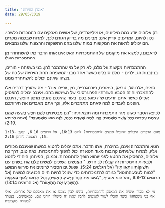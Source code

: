 ```yaml
---
title: 'אובדן החירות'
date: 29/05/2019

---
```


רק אלוהים יודע כמה מיליונים, או מיליארדים, של אנשים נאבקים עם התמכרות כלשהי. נכון להיום, המדענים עדיין אינם מבינים מה בדיוק הגורם לכך, למרות שבכמה מקרים הם יכולים לראות את המקומות במוח שלנו בהם התשוקות והרצונות שלנו נמצאים.

לדאבוננו, למצוא את מיקומם של ההתמכרויות האלו אינו אותו הדבר כמו להשתחרר מן ההתמכרות האלו.

ההתמכרויות מקשות על כולם, לא רק על מי שהתמכר להן. בני משפחה - הורים, בני/בנות זוג, ילדים - כולם סובלים כאשר אחד מבני המשפחה תחת האחיזה של כח של משהו שאינם יכולים להשתחרר ממנו. 

סמים, אלכוהול, טבאק, הימורים, פורנוגרפיה, מין, אפילו אוכל - מה שהופך דברים אלו להתמכרויות זה הטבע השגרתי והפרוגרסיבי של השימוש בהם. אינכם יכולים להפסיק אפילו כאשר אתם יודעים שזה פוגע בכם. בעוד שהינכם נהנים מרצון חופשי, הינכם הופכים לעבדים למה שאתם מתמכרים אליו, וכך אתם מאבדים את חירותכם.

לכיפא הסבר פשוט מהי התמכרות ומה תוצאותיה: "הֵם מַבְטִיחִים לָהֶם חֹפֶשׁ בְּשָׁעָה שֶׁהֵם עַצְמָם עֲבָדִים לְכָל אֲשֶׁר מַשְׁחִית; הֲרֵי לְמַה שֶּׁאָדָם נִכְנָע, לָזֶה הוּא מִשְׁתַּעְבֵּד" (שניה לכיפא 2:19).

`מהם הדברים היכולים להוביל אנשים להתמכרויות? לוקס 16:13, אל הרומים 6:16, יעקב 1:13-15, ראשונה ליוחנן 2:16.`

חטא והתמכרות אינם, בהיכרח, אותו הדבר. אתם יכולים לחטוא במשהו שאינכם מכורים אליו, למרות שלעיתים קרובות מאוד חטא זה יכול להפוך להתמכרות. כמה טוב, דרך כח אלוהים, להפסיק את החטא לפני שהוא הופך להתמכרות. וכמובן, הפיתרון היחידי לחטא ולבעיות התמכרות זה קבלת לב חדש. " הָאֲנָשִׁים הַשַּׁיָּכִים לַמָּשִׁיחַ צָלְבוּ אֶת בְּשָׂרָם עִם תְּשׁוּקוֹתָיו וְתַאֲווֹתָיו" (אל הגלטים 5:24). שאול גם הסביר לרומים את פירוש המושג "למות לטבע החוטא" כגורם להתמכרותינו כדי שנוכל לחיות חיים הכנועים למשיח (אל הרומים 6:8-13), ואז הוא מוסיף, "לִבְשׁוּ אֶת הָאָדוֹן יֵשׁוּעַ הַמָּשִׁיחַ, וְאַל תִּדְאֲגוּ לַגּוּף בִּמְגַמָּה לְהַשְׂבִּיעַ אֶת הַתַּאֲווֹת" (אל הרומים 13:14).

`מי לא מכיר אישית את המאבק להתמכרויות, בינינו לבין עצמנו או את מאבקם של אחרים, אולי אף בני משפחה? כיצד תוכלו לעזור לאנשים להבין שאין זה כישלון רוחני אם, כמאמינים, נצטרך בעזרה מקצועית?`
